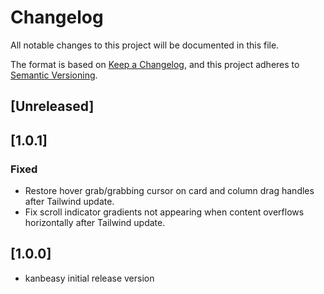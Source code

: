 # Changelog

All notable changes to this project will be documented in this file.

The format is based on [Keep a Changelog](https://keepachangelog.com/en/1.1.0/),
and this project adheres to [Semantic Versioning](https://semver.org/spec/v2.0.0.html).

## [Unreleased]

## [1.0.1]

### Fixed

- Restore hover grab/grabbing cursor on card and column drag handles after Tailwind update.
- Fix scroll indicator gradients not appearing when content overflows horizontally after Tailwind update.

## [1.0.0]

- kanbeasy initial release version
